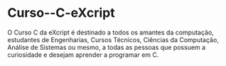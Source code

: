 # Curso--C-eXcript
O Curso C da eXcript é destinado a todos os amantes da computação, estudantes de Engenharias, Cursos Técnicos, Ciências da Computação, Análise de Sistemas ou mesmo, a todas as pessoas que possuem a curiosidade e desejam aprender a programar em C.
